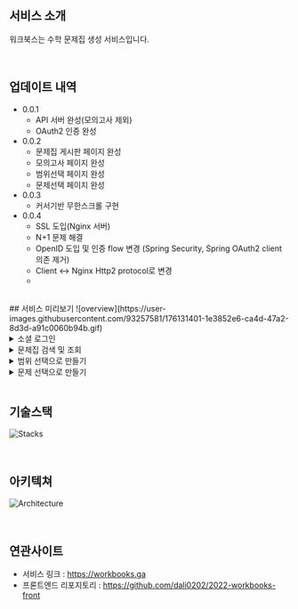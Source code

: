 ## 서비스 소개
워크북스는 수학 문제집 생성 서비스입니다.

<br/>

## 업데이트 내역
* 0.0.1
  * API 서버 완성(모의고사 제외)
  * OAuth2 인증 완성
* 0.0.2
  * 문제집 게시판 페이지 완성
  * 모의고사 페이지 완성
  * 범위선택 페이지 완성
  * 문제선택 페이지 완성
* 0.0.3
  * 커서기반 무한스크롤 구현
* 0.0.4
  * SSL 도입(Nginx 서버)
  * N+1 문제 해결
  * OpenID 도입 및 인증 flow 변경 (Spring Security, Spring OAuth2 client 의존 제거)
  * Client <-> Nginx Http2 protocol로 변경
  * 
<br/>
## 서비스 미리보기
![overview](https://user-images.githubusercontent.com/93257581/176131401-1e3852e6-ca4d-47a2-8d3d-a91c0060b94b.gif)

<details>
<summary>소셜 로그인</summary>
  <img src="https://user-images.githubusercontent.com/93257581/176123534-db420f2a-6c2a-4967-aa60-ee20f5ff315d.gif"/>
</details>

<details>
<summary>문제집 검색 및 조회</summary>
  <img src="https://user-images.githubusercontent.com/93257581/176121689-6c219a63-ac0a-4131-a472-ae017391e4d2.gif"/>
</details>

<details>
<summary>범위 선택으로 만들기</summary>
  <img src="https://user-images.githubusercontent.com/93257581/176122612-aecc764f-d3c1-4f13-9b8d-6054c9daf3bc.gif"/>
</details>

<details>
<summary>문제 선택으로 만들기</summary>
  <img src="https://user-images.githubusercontent.com/93257581/176117025-e6df4d41-230d-4a7b-8290-f90db6908e81.gif"/>
</details>

<br/>


## 기술스택
![Stacks](https://user-images.githubusercontent.com/93257581/176146068-851d924b-8008-431c-b8cc-5a2d2e880040.svg)

<br/>

## 아키텍쳐
![Architecture](https://user-images.githubusercontent.com/93257581/176100634-124251d4-681e-43c2-b2cb-9656a9694e1e.svg)

<br/>

## 연관사이트
* 서비스 링크 : <https://workbooks.ga>
* 프론트엔드 리포지토리 : <https://github.com/dali0202/2022-workbooks-front>

<br/>
